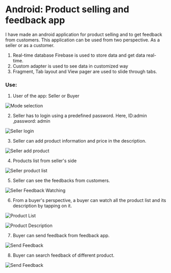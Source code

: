 # Android: Product selling and feedback app #
I have made an android application for product selling and to get feedback from customers. This application can be used from two perspective. As a seller or as a customer.
1. Real-time database Firebase is used to store data and get data real-time.
2. Custom adapter is used to see data in customized way
3. Fragment, Tab layout and View pager are used to slide through tabs.

### Use: ###
1. User of the app: Seller or Buyer

![Mode selection](https://github.com/Caffeine12/ProductSellingAndFeedbackApp/blob/master/Screenshots/Screenshot_2018-09-11-17-07-02.png "Seller or Buyer")

2. Seller has to login using a predefined password. Here, ID:admin ,password: admin

![Seller login](https://github.com/Caffeine12/ProductSellingAndFeedbackApp/blob/master/Screenshots/Screenshot_2018-09-11-13-57-22.png "Seller login")

3. Seller can add product information and price in the description.

![Seller add product](https://github.com/Caffeine12/ProductSellingAndFeedbackApp/blob/master/Screenshots/Screenshot_2018-09-11-13-57-27.png "Seller add product")

4. Products list from seller's side

![Seller product list](https://github.com/Caffeine12/ProductSellingAndFeedbackApp/blob/master/Screenshots/Screenshot_2018-09-11-13-57-30.png "Seller product list")

5. Seller can see the feedbacks from customers.

![Seller Feedback Watching](https://github.com/Caffeine12/ProductSellingAndFeedbackApp/blob/master/Screenshots/Screenshot_2018-09-11-13-59-16.png "Seller Feedbackwatching")

6. From a buyer's perspective, a buyer can watch all the product list and its description by tapping on it.

![Product List](https://github.com/Caffeine12/ProductSellingAndFeedbackApp/blob/master/Screenshots/Screenshot_2018-09-11-13-59-25.png "Product List")

![Product Description](https://github.com/Caffeine12/ProductSellingAndFeedbackApp/blob/master/Screenshots/Screenshot_2018-09-11-17-22-49.png "Product Description")

7. Buyer can send feedback from feedback app.

![Send Feedback](https://github.com/Caffeine12/ProductSellingAndFeedbackApp/blob/master/Screenshots/Screenshot_2018-09-11-13-59-29.png "Send Feedback")

8. Buyer can search feedback of different product.

![Send Feedback](https://github.com/Caffeine12/ProductSellingAndFeedbackApp/blob/master/Screenshots/Screenshot_2018-09-11-13-59-32.png "Send Feedback")
